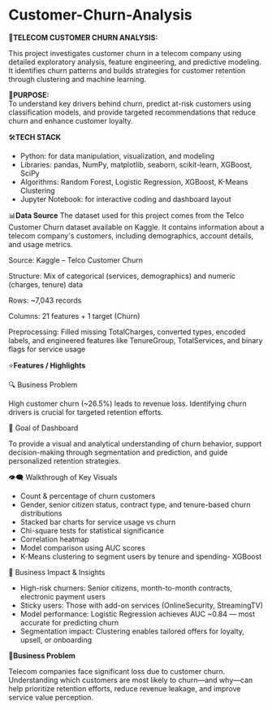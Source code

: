 # Customer-Churn-Analysis
📌**TELECOM CUSTOMER CHURN ANALYSIS:**  

This project investigates customer churn in a telecom company using detailed exploratory analysis, feature engineering, and predictive modeling. It identifies churn patterns and builds strategies for customer retention through clustering and machine learning.


🎯**PURPOSE:**   
To understand key drivers behind churn, predict at-risk customers using classification models, and provide targeted recommendations that reduce churn and enhance customer loyalty.

🛠️**TECH STACK**
- Python: for data manipulation, visualization, and modeling
- Libraries: pandas, NumPy, matplotlib, seaborn, scikit-learn, XGBoost, SciPy
- Algorithms: Random Forest, Logistic Regression, XGBoost, K-Means Clustering
- Jupyter Notebook: for interactive coding and dashboard layout

📊**Data Source**
The dataset used for this project comes from the Telco Customer Churn dataset available on Kaggle. It contains information about a telecom company's customers, including demographics, account details, and usage metrics.

Source: Kaggle – Telco Customer Churn

Structure: Mix of categorical (services, demographics) and numeric (charges, tenure) data

Rows: ~7,043 records

Columns: 21 features + 1 target (Churn)

Preprocessing: Filled missing TotalCharges, converted types, encoded labels, and engineered features like TenureGroup, TotalServices, and binary flags for service usage


⭐**Features / Highlights**

🔍 Business Problem

High customer churn (~26.5%) leads to revenue loss. Identifying churn drivers is crucial for targeted retention efforts.

🎯 Goal of Dashboard

To provide a visual and analytical understanding of churn behavior, support decision-making through segmentation and prediction, and guide personalized retention strategies.

👁️‍🗨️ Walkthrough of Key Visuals

- Count & percentage of churn customers
- Gender, senior citizen status, contract type, and tenure-based churn distributions
- Stacked bar charts for service usage vs churn
- Chi-square tests for statistical significance
- Correlation heatmap
- Model comparison using AUC scores
- K-Means clustering to segment users by tenure and spending- XGBoost
  
📌 Business Impact & Insights

- High-risk churners: Senior citizens, month-to-month contracts, electronic payment users
- Sticky users: Those with add-on services (OnlineSecurity, StreamingTV)
- Model performance: Logistic Regression achieves AUC ~0.84 — most accurate for predicting churn
- Segmentation impact: Clustering enables tailored offers for loyalty, upsell, or onboarding

 **🧩Business Problem**
 
Telecom companies face significant loss due to customer churn. Understanding which customers are most likely to churn—and why—can help prioritize retention efforts, reduce revenue leakage, and improve service value perception.

  






